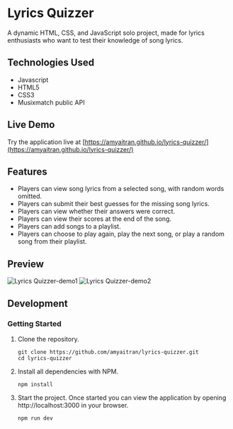 # Lyrics Quizzer

A dynamic HTML, CSS, and JavaScript solo project, made for lyrics enthusiasts who want to test their knowledge of song lyrics.

## Technologies Used

- Javascript
- HTML5
- CSS3
- Musixmatch public API

## Live Demo

Try the application live at [https://amyaitran.github.io/lyrics-quizzer/](https://amyaitran.github.io/lyrics-quizzer/)

## Features

- Players can view song lyrics from a selected song, with random words omitted.
- Players can submit their best guesses for the missing song lyrics.
- Players can view whether their answers were correct.
- Players can view their scores at the end of the song.
- Players can add songs to a playlist.
- Players can choose to play again, play the next song, or play a random song from their playlist.

## Preview

![Lyrics Quizzer-demo1]("https://github.com/amyaitran/lyrics-quizzer/blob/master/images/demo-1.gif")
![Lyrics Quizzer-demo2]("https://github.com/amyaitran/lyrics-quizzer/blob/master/images/demo-2.gif")

## Development

### Getting Started

1. Clone the repository.

    ```shell
    git clone https://github.com/amyaitran/lyrics-quizzer.git
    cd lyrics-quizzer
    ```

1. Install all dependencies with NPM.

    ```shell
    npm install
    ```

1. Start the project. Once started you can view the application by opening http://localhost:3000 in your browser.

    ```shell
    npm run dev
    ```
